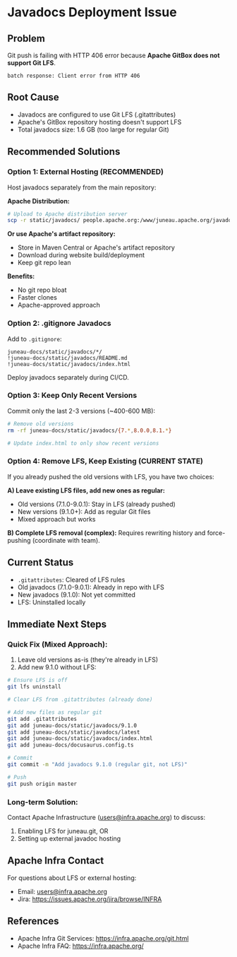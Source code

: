 # Javadocs Deployment Issue

## Problem

Git push is failing with HTTP 406 error because **Apache GitBox does not support Git LFS**.

```
batch response: Client error from HTTP 406
```

## Root Cause

- Javadocs are configured to use Git LFS (.gitattributes)
- Apache's GitBox repository hosting doesn't support LFS
- Total javadocs size: 1.6 GB (too large for regular Git)

## Recommended Solutions

### Option 1: External Hosting (RECOMMENDED)

Host javadocs separately from the main repository:

**Apache Distribution:**
```bash
# Upload to Apache distribution server
scp -r static/javadocs/ people.apache.org:/www/juneau.apache.org/javadocs/
```

**Or use Apache's artifact repository:**
- Store in Maven Central or Apache's artifact repository
- Download during website build/deployment
- Keep git repo lean

**Benefits:**
- No git repo bloat
- Faster clones
- Apache-approved approach

### Option 2: .gitignore Javadocs

Add to `.gitignore`:
```
juneau-docs/static/javadocs/*/
!juneau-docs/static/javadocs/README.md
!juneau-docs/static/javadocs/index.html
```

Deploy javadocs separately during CI/CD.

### Option 3: Keep Only Recent Versions

Commit only the last 2-3 versions (~400-600 MB):
```bash
# Remove old versions
rm -rf juneau-docs/static/javadocs/{7.*,8.0.0,8.1.*}

# Update index.html to only show recent versions
```

### Option 4: Remove LFS, Keep Existing (CURRENT STATE)

If you already pushed the old versions with LFS, you have two choices:

**A) Leave existing LFS files, add new ones as regular:**
- Old versions (7.1.0-9.0.1): Stay in LFS (already pushed)
- New versions (9.1.0+): Add as regular Git files
- Mixed approach but works

**B) Complete LFS removal (complex):**
Requires rewriting history and force-pushing (coordinate with team).

## Current Status

- `.gitattributes`: Cleared of LFS rules
- Old javadocs (7.1.0-9.0.1): Already in repo with LFS
- New javadocs (9.1.0): Not yet committed
- LFS: Uninstalled locally

## Immediate Next Steps

### Quick Fix (Mixed Approach):

1. Leave old versions as-is (they're already in LFS)
2. Add new 9.1.0 without LFS:

```bash
# Ensure LFS is off
git lfs uninstall

# Clear LFS from .gitattributes (already done)

# Add new files as regular git
git add .gitattributes
git add juneau-docs/static/javadocs/9.1.0
git add juneau-docs/static/javadocs/latest
git add juneau-docs/static/javadocs/index.html
git add juneau-docs/docusaurus.config.ts

# Commit
git commit -m "Add javadocs 9.1.0 (regular git, not LFS)"

# Push
git push origin master
```

### Long-term Solution:

Contact Apache Infrastructure (users@infra.apache.org) to discuss:
1. Enabling LFS for juneau.git, OR
2. Setting up external javadoc hosting

## Apache Infra Contact

For questions about LFS or external hosting:
- Email: users@infra.apache.org
- Jira: https://issues.apache.org/jira/browse/INFRA

## References

- Apache Infra Git Services: https://infra.apache.org/git.html
- Apache Infra FAQ: https://infra.apache.org/
